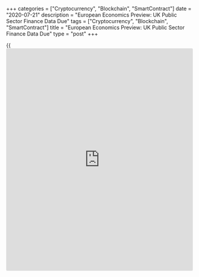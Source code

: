 +++
categories = ["Cryptocurrency", "Blockchain", "SmartContract"]
date = "2020-07-21"
description = "European Economics Preview: UK Public Sector Finance Data Due"
tags = ["Cryptocurrency", "Blockchain", "SmartContract"]
title = "European Economics Preview: UK Public Sector Finance Data Due"
type = "post"
+++

{{<iframe id="large-banner" src="https://www.bounty.group/#slide=18.0" width="100%" height="600" scrolling="no" style="border: 0px solid rgb(216, 221, 230); border-radius: 3px;">}}

Public sector finance data from the UK is due on Tuesday, headlining a
light day for the European economic [news](https://www.letsplayfx.com/blog/forex-news-website/).

At 2.00 am ET, the Office for National Statistics releases UK public
sector finance data. The budget deficit is forecast to narrow to GBP
34.3 billion in June from GBP 54.5 billion in May.

In the meantime, June foreign trade data is due from Switzerland. The
trade surplus totaled CHF 2.8 billion in May.

At 4.00 am ET, Poland's retail sales data is due. Economists forecast
retail sales to fall 4 percent on year in June, slower than the 8.6
percent decrease in May.

In the meantime, Greece current account data is due.

At 8.00 am ET, Hungary's central bank is set to announce its interest
rate decision. The bank is expected to cut its key rate to 0.60 percent
from 0.75 percent.

For comments and feedback [contact](https://www.playgroundfx.com/contact/): editorial@rtt[news](https://www.letsplayfx.com/blog/forex-news-website/).com

[Economic News][1]

 **What parts of the world are seeing the best (and worst) economic
performances lately? Click[here][2] to check out our [Econ Scorecard][2]
and find out! See up-to-the-moment [ranking](https://www.playgroundfx.com/blog/crypto-exchange-ranking/)s for the best and worst
performers in [GDP][3], [unemployment rate][4], [inflation][5] and much
more.**

   1. www.rtt[news](https://www.letsplayfx.com/blog/forex-news-website/).com/Content/EconomicNews.aspx
   2. www.rtt[news](https://www.letsplayfx.com/blog/forex-news-website/).com/economic-scorecard/world-rank/PPI/highest-performance.aspx
   3. www.rtt[news](https://www.letsplayfx.com/blog/forex-news-website/).com/economic-scorecard/world-rank/GDP/highest-performance.aspx
   4. www.rtt[news](https://www.letsplayfx.com/blog/forex-news-website/).com/economic-scorecard/world-rank/unemployment-rate/lowest-performance.aspx
   5. www.rtt[news](https://www.letsplayfx.com/blog/forex-news-website/).com/economic-scorecard/world-rank/CPI/highest-performance.aspx